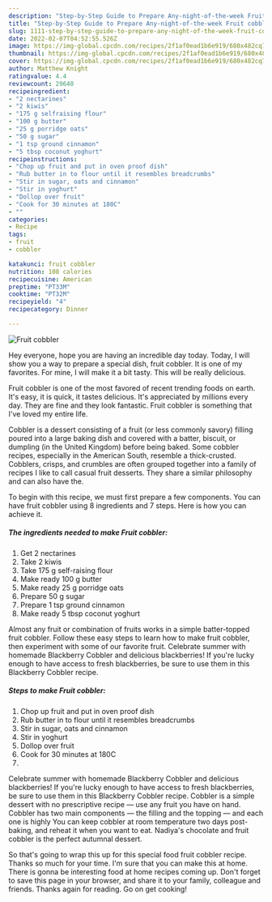 ```yaml
---
description: "Step-by-Step Guide to Prepare Any-night-of-the-week Fruit cobbler"
title: "Step-by-Step Guide to Prepare Any-night-of-the-week Fruit cobbler"
slug: 1111-step-by-step-guide-to-prepare-any-night-of-the-week-fruit-cobbler
date: 2022-02-07T04:52:55.526Z
image: https://img-global.cpcdn.com/recipes/2f1af0ead1b6e919/680x482cq70/fruit-cobbler-recipe-main-photo.jpg
thumbnail: https://img-global.cpcdn.com/recipes/2f1af0ead1b6e919/680x482cq70/fruit-cobbler-recipe-main-photo.jpg
cover: https://img-global.cpcdn.com/recipes/2f1af0ead1b6e919/680x482cq70/fruit-cobbler-recipe-main-photo.jpg
author: Matthew Knight
ratingvalue: 4.4
reviewcount: 29640
recipeingredient:
- "2 nectarines"
- "2 kiwis"
- "175 g selfraising flour"
- "100 g butter"
- "25 g porridge oats"
- "50 g sugar"
- "1 tsp ground cinnamon"
- "5 tbsp coconut yoghurt"
recipeinstructions:
- "Chop up fruit and put in oven proof dish"
- "Rub butter in to flour until it resembles breadcrumbs"
- "Stir in sugar, oats and cinnamon"
- "Stir in yoghurt"
- "Dollop over fruit"
- "Cook for 30 minutes at 180C"
- ""
categories:
- Recipe
tags:
- fruit
- cobbler

katakunci: fruit cobbler 
nutrition: 108 calories
recipecuisine: American
preptime: "PT33M"
cooktime: "PT32M"
recipeyield: "4"
recipecategory: Dinner

---
```



![Fruit cobbler](https://img-global.cpcdn.com/recipes/2f1af0ead1b6e919/680x482cq70/fruit-cobbler-recipe-main-photo.jpg)

Hey everyone, hope you are having an incredible day today. Today, I will show you a way to prepare a special dish, fruit cobbler. It is one of my favorites. For mine, I will make it a bit tasty. This will be really delicious.

Fruit cobbler is one of the most favored of recent trending foods on earth. It's easy, it is quick, it tastes delicious. It's appreciated by millions every day. They are fine and they look fantastic. Fruit cobbler is something that I've loved my entire life.

Cobbler is a dessert consisting of a fruit (or less commonly savory) filling poured into a large baking dish and covered with a batter, biscuit, or dumpling (in the United Kingdom) before being baked. Some cobbler recipes, especially in the American South, resemble a thick-crusted. Cobblers, crisps, and crumbles are often grouped together into a family of recipes I like to call casual fruit desserts. They share a similar philosophy and can also have the.


To begin with this recipe, we must first prepare a few components. You can have fruit cobbler using 8 ingredients and 7 steps. Here is how you can achieve it.

<!--inarticleads1-->

##### The ingredients needed to make Fruit cobbler:

1. Get 2 nectarines
1. Take 2 kiwis
1. Take 175 g self-raising flour
1. Make ready 100 g butter
1. Make ready 25 g porridge oats
1. Prepare 50 g sugar
1. Prepare 1 tsp ground cinnamon
1. Make ready 5 tbsp coconut yoghurt


Almost any fruit or combination of fruits works in a simple batter-topped fruit cobbler. Follow these easy steps to learn how to make fruit cobbler, then experiment with some of our favorite fruit. Celebrate summer with homemade Blackberry Cobbler and delicious blackberries! If you&#39;re lucky enough to have access to fresh blackberries, be sure to use them in this Blackberry Cobbler recipe. 

<!--inarticleads2-->

##### Steps to make Fruit cobbler:

1. Chop up fruit and put in oven proof dish
1. Rub butter in to flour until it resembles breadcrumbs
1. Stir in sugar, oats and cinnamon
1. Stir in yoghurt
1. Dollop over fruit
1. Cook for 30 minutes at 180C
1. 


Celebrate summer with homemade Blackberry Cobbler and delicious blackberries! If you&#39;re lucky enough to have access to fresh blackberries, be sure to use them in this Blackberry Cobbler recipe. Cobbler is a simple dessert with no prescriptive recipe — use any fruit you have on hand. Cobbler has two main components — the filling and the topping — and each one is highly You can keep cobbler at room temperature two days post-baking, and reheat it when you want to eat. Nadiya&#39;s chocolate and fruit cobbler is the perfect autumnal dessert. 

So that's going to wrap this up for this special food fruit cobbler recipe. Thanks so much for your time. I'm sure that you can make this at home. There is gonna be interesting food at home recipes coming up. Don't forget to save this page in your browser, and share it to your family, colleague and friends. Thanks again for reading. Go on get cooking!
